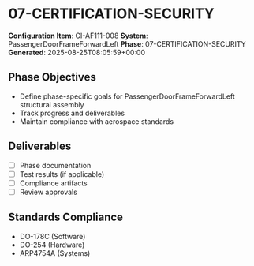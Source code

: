 # 07-CERTIFICATION-SECURITY

**Configuration Item**: CI-AF111-008
**System**: PassengerDoorFrameForwardLeft
**Phase**: 07-CERTIFICATION-SECURITY
**Generated**: 2025-08-25T08:05:59+00:00

## Phase Objectives
- Define phase-specific goals for PassengerDoorFrameForwardLeft structural assembly
- Track progress and deliverables
- Maintain compliance with aerospace standards

## Deliverables
- [ ] Phase documentation
- [ ] Test results (if applicable)
- [ ] Compliance artifacts
- [ ] Review approvals

## Standards Compliance
- DO-178C (Software)
- DO-254 (Hardware)
- ARP4754A (Systems)

